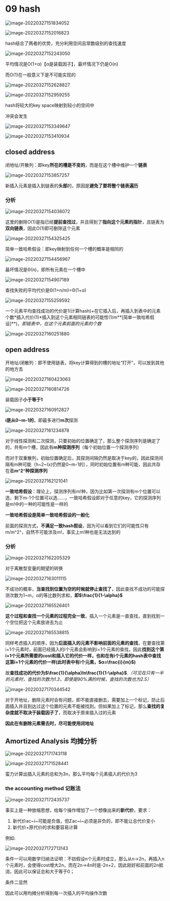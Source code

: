 # 09 hash

![image-20220327151834052](https://screen-shot.obs.cn-north-4.myhuaweicloud.com/image-20220327151834052.png)

![image-20220327152016823](https://screen-shot.obs.cn-north-4.myhuaweicloud.com/image-20220327152016823.png)

hash结合了两者的优势，充分利用空间且常数级别的查找速度

![image-20220327152243050](https://screen-shot.obs.cn-north-4.myhuaweicloud.com/image-20220327152243050.png)

平均情况是O(1+α)【α是装载因子】，最坏情况下仍是O(n)

而O(1)在一般意义下是不可能实现的

![image-20220327152628827](https://screen-shot.obs.cn-north-4.myhuaweicloud.com/image-20220327152628827.png)

![image-20220327152959255](https://screen-shot.obs.cn-north-4.myhuaweicloud.com/image-20220327152959255.png)

hash将较大的key space映射到较小的空间中

冲突会发生

![image-20220327153349647](https://screen-shot.obs.cn-north-4.myhuaweicloud.com/image-20220327153349647.png)

![image-20220327153410934](https://screen-shot.obs.cn-north-4.myhuaweicloud.com/image-20220327153410934.png)

## closed address

闭地址/开散列：即key**所在的槽是不变的**，而是在这个槽中维护一个**链表**

![image-20220327153857257](https://screen-shot.obs.cn-north-4.myhuaweicloud.com/image-20220327153857257.png)

新插入元素是插入到链表的**头部**的，原因是**避免了要将整个链表遍历**

### 分析

![image-20220327154036072](https://screen-shot.obs.cn-north-4.myhuaweicloud.com/image-20220327154036072.png)

这里的删除O(1)是指已经**提前查找过**，并且得到了**指向这个元素的指针**，且链表为**双向链表**，因此O(1)即可删除这个元素

![image-20220327154325425](https://screen-shot.obs.cn-north-4.myhuaweicloud.com/image-20220327154325425.png)

简单一致哈希假设：即key映射到任何一个槽的概率是相同的

![image-20220327154456967](https://screen-shot.obs.cn-north-4.myhuaweicloud.com/image-20220327154456967.png)

最坏情况是Θ(n)，即所有元素在一个槽中

![image-20220327154907189](https://screen-shot.obs.cn-north-4.myhuaweicloud.com/image-20220327154907189.png)

查找失败的平均代价是Θ(1+n/m)=Θ(1+α)

![image-20220327155259592](https://screen-shot.obs.cn-north-4.myhuaweicloud.com/image-20220327155259592.png)

一个元素平均查找成功的代价是1(计算hash)+在它插入后，再插入到表中的元素个数\*插入代价(1)\*插入到这个元素相同链表的可能性(1/m**[简单一致哈希假设]**)，*即链表中，在这个元素前面的元素的个数*

![image-20220327160251880](https://screen-shot.obs.cn-north-4.myhuaweicloud.com/image-20220327160251880.png)

## open address

开地址/闭散列：即不使用链表，将key计算得到的槽的地址“打开”，可以放到其他的地方去

![image-20220327160423063](https://screen-shot.obs.cn-north-4.myhuaweicloud.com/image-20220327160423063.png)

![image-20220327160814726](https://screen-shot.obs.cn-north-4.myhuaweicloud.com/image-20220327160814726.png)

装载因子**小于等于1**

![image-20220327160912827](https://screen-shot.obs.cn-north-4.myhuaweicloud.com/image-20220327160912827.png)

**i是从0~m-1的**，即最多进行**m次**探测

![image-20220327161234878](https://screen-shot.obs.cn-north-4.myhuaweicloud.com/image-20220327161234878.png)

对于线性探测和二次探测，只要初始的位置确定了，那么整个探测序列是确定了的，共有m个槽，因此有**m种探测序列**（每个初始位置一个探测序列）

而对于双重散列，初始位置确定后，其探测间隔仍然是取决于key的，因此探测间隔有m种可能（h~2~(x)仍然是0~m-1的），同时初始位置有m种可能，因此共存在着**m^2^种探测序列**

![image-20220327162121041](https://screen-shot.obs.cn-north-4.myhuaweicloud.com/image-20220327162121041.png)

**一致哈希假设**：理论上，探测序列有m!种，因为比如第一次探测有m个位置可以选，剩下m-1个位置可以选……，一致哈希假设即对于任意的key，它的探测序列是m!中的一种的可能性是一样的

**一致哈希假设是简单一致哈希假设的一般化**

前面的探测方式，**不满足一致hash假设**，因为可以看到它们的可能性只有m/m^2^，自然不可能涉及m!，事实上m!种也是无法达到的

### 分析

![image-20220327162205329](https://screen-shot.obs.cn-north-4.myhuaweicloud.com/image-20220327162205329.png)

对于离散型变量的期望的转换

![image-20220327163011115](https://screen-shot.obs.cn-north-4.myhuaweicloud.com/image-20220327163011115.png)

不成功的概率，**当查找到位置为空的时候就停止查找了**，因此查找不成功的可能探测次数为1~m，α的等比数列求和，**即$\frac{1}{1-\alpha}$**

![image-20220327165526401](https://screen-shot.obs.cn-north-4.myhuaweicloud.com/image-20220327165526401.png)

**这个过程和查找一个元素的过程完全一致**，插入一个元素是一直查找，直到找到一个空位把这个元素放进去为止

![image-20220327165538815](https://screen-shot.obs.cn-north-4.myhuaweicloud.com/image-20220327165538815.png)

同样考虑插入的顺序，因为**后面插入的元素不影响前面的元素的查找**，在要查找第i+1个元素时，前面已经插入的i个元素会影响到i+1个元素的查找，因此**找到这个第i+1个元素所需要的cost和插入它的代价一样，也和在有i个元素的hash表中查找这第i+1个元素的代价一样(此时表中有i个元素，$α=\frac{i}{m}$)**

故**查找成功的代价为$\frac{1}{\alpha}ln\frac{1}{1-\alpha}$**.*（可见在只有一半的元素时，查找的次数为1.3，即使是90%满的时候，查找的次数也为2.5）*

![image-20220327170344542](https://screen-shot.obs.cn-north-4.myhuaweicloud.com/image-20220327170344542.png)

对于开地址，删除元素时会有问题，即不能直接删去，需要加上一个标记，防止后面插入并且到达过这个位置的元素不能被找到。但如果加上了标记，那么**查找的复杂度就不取决于装载因子了**，而取决于原来插入过的元素

**因此在有删除元素需去时，尽可能使用闭地址**

## Amortized Analysis 均摊分析

![image-20220327171743118](https://screen-shot.obs.cn-north-4.myhuaweicloud.com/image-20220327171743118.png)

![image-20220327171528441](https://screen-shot.obs.cn-north-4.myhuaweicloud.com/image-20220327171528441.png)

蛮力计算出插入元素的总和为3n，那么平均每个元素插入的代价为3

### the accounting method 记账法

![image-20220327172435737](https://screen-shot.obs.cn-north-4.myhuaweicloud.com/image-20220327172435737.png)

事实上是一种放缩思想，给每个操作增加了一个想像出来的**新代价**，要求：

1. 新代价ac~i~可能是负值，但$\Sigma$ac~i~必须是非负的，即不能让总代价变小
2. 新代价+原代价的求和要容易计算

例如:

![image-20220327172713143](https://screen-shot.obs.cn-north-4.myhuaweicloud.com/image-20220327172713143.png)

条件一可以用数学归纳法证明：不妨假设n个元素时成立，那么从n->2n，再插入n个元素时，会使得cost增大2n，而在2n->4n时是-2n+2，因此刚好和前面的2n抵消，因此可以保证总和大于等于0；

条件二显然

因此可以用均摊分析得到每一次插入的平均操作次数
